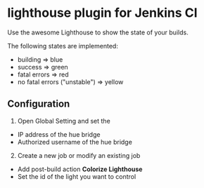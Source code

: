 # lighthouse plugin for Jenkins CI

Use the awesome Lighthouse to show the state of your builds.

The following states are implemented:

* building => blue
* success => green
* fatal errors => red
* no fatal errors ("unstable") => yellow


## Configuration

1. Open Global Setting and set the
  * IP address of the hue bridge
  * Authorized username of the hue bridge
2. Create a new job or modify an existing job
  * Add post-build action **Colorize Lighthouse**
  * Set the id of the light you want to control
